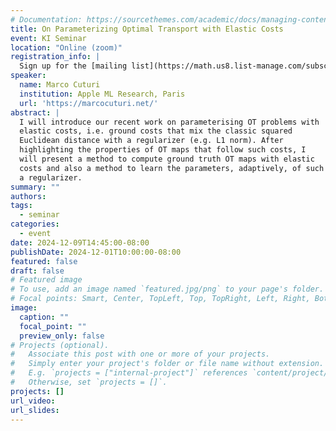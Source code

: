 ```yaml
---
# Documentation: https://sourcethemes.com/academic/docs/managing-content/
title: On Parameterizing Optimal Transport with Elastic Costs
event: KI Seminar
location: "Online (zoom)"
registration_info: |
  Sign up for the [mailing list](https://math.us8.list-manage.com/subscribe/post?u=c9cc3beec9fa57d7299ac161c&id=845fe9abdc) to receive the connection details
speaker:
  name: Marco Cuturi
  institution: Apple ML Research, Paris
  url: 'https://marcocuturi.net/'
abstract: |
  I will introduce our recent work on parameterising OT problems with
  elastic costs, i.e. ground costs that mix the classic squared
  Euclidean distance with a regularizer (e.g. L1 norm). After
  highlighting the properties of OT maps that follow such costs, I
  will present a method to compute ground truth OT maps with elastic
  costs and also a method to learn the parameters, adaptively, of such
  a regularizer. 
summary: ""
authors: 
tags:
  - seminar
categories:
  - event
date: 2024-12-09T14:45:00-08:00
publishDate: 2024-12-01T10:00:00-08:00
featured: false
draft: false
# Featured image
# To use, add an image named `featured.jpg/png` to your page's folder.
# Focal points: Smart, Center, TopLeft, Top, TopRight, Left, Right, BottomLeft, Bottom, BottomRight.
image:
  caption: ""
  focal_point: ""
  preview_only: false
# Projects (optional).
#   Associate this post with one or more of your projects.
#   Simply enter your project's folder or file name without extension.
#   E.g. `projects = ["internal-project"]` references `content/project/deep-learning/index.md`.
#   Otherwise, set `projects = []`.
projects: []
url_video:
url_slides:
---
```


